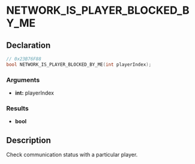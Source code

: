 # NETWORK_IS_PLAYER_BLOCKED_BY_ME

## Declaration
```cpp
// 0x23B76F88
bool NETWORK_IS_PLAYER_BLOCKED_BY_ME(int playerIndex);
```

### Arguments
- **int:** playerIndex

### Results
- **bool**

## Description
Check communication status with a particular player.